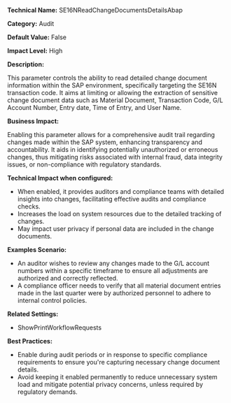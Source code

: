 **Technical Name:** SE16NReadChangeDocumentsDetailsAbap

**Category:** Audit

**Default Value:** False

**Impact Level:** High

**Description:**

This parameter controls the ability to read detailed change document information within the SAP environment, specifically targeting the SE16N transaction code. It aims at limiting or allowing the extraction of sensitive change document data such as Material Document, Transaction Code, G/L Account Number, Entry date, Time of Entry, and User Name.

**Business Impact:**

Enabling this parameter allows for a comprehensive audit trail regarding changes made within the SAP system, enhancing transparency and accountability. It aids in identifying potentially unauthorized or erroneous changes, thus mitigating risks associated with internal fraud, data integrity issues, or non-compliance with regulatory standards.

**Technical Impact when configured:**

- When enabled, it provides auditors and compliance teams with detailed insights into changes, facilitating effective audits and compliance checks.
- Increases the load on system resources due to the detailed tracking of changes.
- May impact user privacy if personal data are included in the change documents.

**Examples Scenario:**

- An auditor wishes to review any changes made to the G/L account numbers within a specific timeframe to ensure all adjustments are authorized and correctly reflected.
- A compliance officer needs to verify that all material document entries made in the last quarter were by authorized personnel to adhere to internal control policies.

**Related Settings:**

- ShowPrintWorkflowRequests

**Best Practices:** 

- Enable during audit periods or in response to specific compliance requirements to ensure you're capturing necessary change document details.
- Avoid keeping it enabled permanently to reduce unnecessary system load and mitigate potential privacy concerns, unless required by regulatory demands.